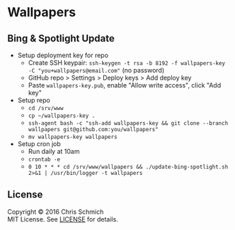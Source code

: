 # Wallpapers

## Bing & Spotlight Update

- Setup deployment key for repo
  - Create SSH keypair: `ssh-keygen -t rsa -b 8192 -f wallpapers-key -C "you+wallpapers@email.com"` (no password)
  - GitHub repo > Settings > Deploy keys > Add deploy key
  - Paste `wallpapers-key.pub`, enable "Allow write access", click "Add key"
- Setup repo
  - `cd /srv/www`
  - `cp ~/wallpapers-key .`
  - `ssh-agent bash -c "ssh-add wallpapers-key && git clone --branch wallpapers git@github.com:you/wallpapers"`
  - `mv wallpapers-key wallpapers`
- Setup cron job
  - Run daily at 10am
  - `crontab -e`
  - `0 10 * * * cd /srv/www/wallpapers && ./update-bing-spotlight.sh 2>&1 | /usr/bin/logger -t wallpapers`

## License

Copyright &copy; 2016 Chris Schmich<br>
MIT License. See [LICENSE](LICENSE) for details.
